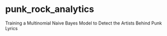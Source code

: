# punk_rock_analytics
Training a Multinomial Naive Bayes Model to Detect the Artists Behind Punk Lyrics
